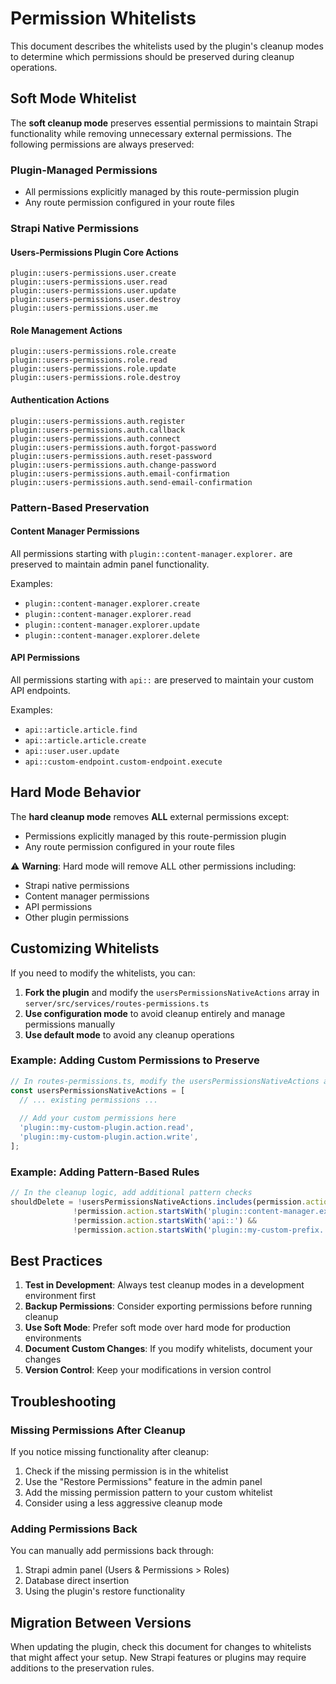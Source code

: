 # Permission Whitelists

This document describes the whitelists used by the plugin's cleanup modes to determine which permissions should be preserved during cleanup operations.

## Soft Mode Whitelist

The **soft cleanup mode** preserves essential permissions to maintain Strapi functionality while removing unnecessary external permissions. The following permissions are always preserved:

### Plugin-Managed Permissions
- All permissions explicitly managed by this route-permission plugin
- Any route permission configured in your route files

### Strapi Native Permissions

#### Users-Permissions Plugin Core Actions
```
plugin::users-permissions.user.create
plugin::users-permissions.user.read
plugin::users-permissions.user.update
plugin::users-permissions.user.destroy
plugin::users-permissions.user.me
```

#### Role Management Actions
```
plugin::users-permissions.role.create
plugin::users-permissions.role.read
plugin::users-permissions.role.update
plugin::users-permissions.role.destroy
```

#### Authentication Actions
```
plugin::users-permissions.auth.register
plugin::users-permissions.auth.callback
plugin::users-permissions.auth.connect
plugin::users-permissions.auth.forgot-password
plugin::users-permissions.auth.reset-password
plugin::users-permissions.auth.change-password
plugin::users-permissions.auth.email-confirmation
plugin::users-permissions.auth.send-email-confirmation
```

### Pattern-Based Preservation

#### Content Manager Permissions
All permissions starting with `plugin::content-manager.explorer.` are preserved to maintain admin panel functionality.

Examples:
- `plugin::content-manager.explorer.create`
- `plugin::content-manager.explorer.read`
- `plugin::content-manager.explorer.update`
- `plugin::content-manager.explorer.delete`

#### API Permissions
All permissions starting with `api::` are preserved to maintain your custom API endpoints.

Examples:
- `api::article.article.find`
- `api::article.article.create`
- `api::user.user.update`
- `api::custom-endpoint.custom-endpoint.execute`

## Hard Mode Behavior

The **hard cleanup mode** removes **ALL** external permissions except:
- Permissions explicitly managed by this route-permission plugin
- Any route permission configured in your route files

⚠️ **Warning**: Hard mode will remove ALL other permissions including:
- Strapi native permissions
- Content manager permissions
- API permissions
- Other plugin permissions

## Customizing Whitelists

If you need to modify the whitelists, you can:

1. **Fork the plugin** and modify the `usersPermissionsNativeActions` array in `server/src/services/routes-permissions.ts`
2. **Use configuration mode** to avoid cleanup entirely and manage permissions manually
3. **Use default mode** to avoid any cleanup operations

### Example: Adding Custom Permissions to Preserve

```typescript
// In routes-permissions.ts, modify the usersPermissionsNativeActions array
const usersPermissionsNativeActions = [
  // ... existing permissions ...
  
  // Add your custom permissions here
  'plugin::my-custom-plugin.action.read',
  'plugin::my-custom-plugin.action.write',
];
```

### Example: Adding Pattern-Based Rules

```typescript
// In the cleanup logic, add additional pattern checks
shouldDelete = !usersPermissionsNativeActions.includes(permission.action) && 
              !permission.action.startsWith('plugin::content-manager.explorer.') &&
              !permission.action.startsWith('api::') &&
              !permission.action.startsWith('plugin::my-custom-prefix.');
```

## Best Practices

1. **Test in Development**: Always test cleanup modes in a development environment first
2. **Backup Permissions**: Consider exporting permissions before running cleanup
3. **Use Soft Mode**: Prefer soft mode over hard mode for production environments
4. **Document Custom Changes**: If you modify whitelists, document your changes
5. **Version Control**: Keep your modifications in version control

## Troubleshooting

### Missing Permissions After Cleanup

If you notice missing functionality after cleanup:

1. Check if the missing permission is in the whitelist
2. Use the "Restore Permissions" feature in the admin panel
3. Add the missing permission pattern to your custom whitelist
4. Consider using a less aggressive cleanup mode

### Adding Permissions Back

You can manually add permissions back through:
1. Strapi admin panel (Users & Permissions > Roles)
2. Database direct insertion
3. Using the plugin's restore functionality

## Migration Between Versions

When updating the plugin, check this document for changes to whitelists that might affect your setup. New Strapi features or plugins may require additions to the preservation rules.
